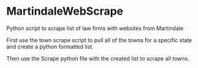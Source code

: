 # MartindaleWebScrape
Python script to scrape list of law firms with websites from Martindale

First use the town scrape script to pull all of the towns for a specific state and create a python formatted list. 

Then use the Scrape python file with the created list to scrape all towns. 
